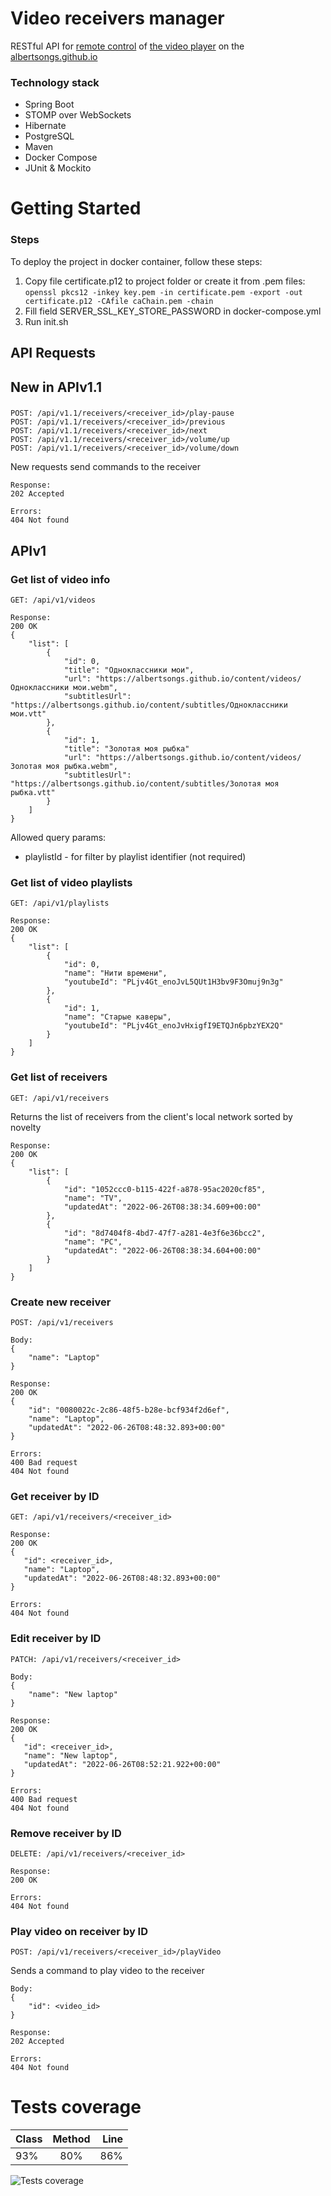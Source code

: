 # Video receivers manager
RESTful API for [remote control](https://albertsongs.github.io/rc)
of [the video player](https://albertsongs.github.io/tv) on the [albertsongs.github.io](https://albertsongs.github.io)

### Technology stack
* Spring Boot
* STOMP over WebSockets
* Hibernate
* PostgreSQL
* Maven
* Docker Compose
* JUnit & Mockito

# Getting Started

### Steps

To deploy the project in docker container, follow these steps:

1. Copy file certificate.p12 to project folder or create it from .pem files:
   `openssl pkcs12 -inkey key.pem -in certificate.pem -export -out certificate.p12 -CAfile caChain.pem -chain`
2. Fill field SERVER_SSL_KEY_STORE_PASSWORD in docker-compose.yml
3. Run init.sh

## API Requests

## New in APIv1.1

###

    POST: /api/v1.1/receivers/<receiver_id>/play-pause
    POST: /api/v1.1/receivers/<receiver_id>/previous
    POST: /api/v1.1/receivers/<receiver_id>/next
    POST: /api/v1.1/receivers/<receiver_id>/volume/up
    POST: /api/v1.1/receivers/<receiver_id>/volume/down

New requests send commands to the receiver

    Response:
    202 Accepted

    Errors:
    404 Not found

## APIv1

### Get list of video info

    GET: /api/v1/videos

    Response:
    200 OK
    {
        "list": [
            {
                "id": 0,
                "title": "Одноклассники мои",
                "url": "https://albertsongs.github.io/content/videos/Одноклассники мои.webm",
                "subtitlesUrl": "https://albertsongs.github.io/content/subtitles/Одноклассники мои.vtt"
            },
            {
                "id": 1,
                "title": "Золотая моя рыбка"
                "url": "https://albertsongs.github.io/content/videos/Золотая моя рыбка.webm",
                "subtitlesUrl": "https://albertsongs.github.io/content/subtitles/Золотая моя рыбка.vtt"
            }
        ]
    }

Allowed query params:

* playlistId - for filter by playlist identifier (not required)

### Get list of video playlists

    GET: /api/v1/playlists
    
    Response: 
    200 OK
    {
        "list": [
            {
                "id": 0,
                "name": "Нити времени",
                "youtubeId": "PLjv4Gt_enoJvL5QUt1H3bv9F3Omuj9n3g"
            },
            {
                "id": 1,
                "name": "Старые каверы",
                "youtubeId": "PLjv4Gt_enoJvHxigfI9ETQJn6pbzYEX2Q"
            }
        ]
    }
### Get list of receivers
    GET: /api/v1/receivers

Returns the list of receivers from the client's local network sorted by novelty

    Response: 
    200 OK
    {
        "list": [
            {
                "id": "1052ccc0-b115-422f-a878-95ac2020cf85",
                "name": "TV",
                "updatedAt": "2022-06-26T08:38:34.609+00:00"
            },
            {
                "id": "8d7404f8-4bd7-47f7-a281-4e3f6e36bcc2",
                "name": "PC",
                "updatedAt": "2022-06-26T08:38:34.604+00:00"
            }
        ]
    }
### Create new receiver
    POST: /api/v1/receivers

    Body:
    {
        "name": "Laptop"
    }

    Response: 
    200 OK
    {
        "id": "0080022c-2c86-48f5-b28e-bcf934f2d6ef",
        "name": "Laptop",
        "updatedAt": "2022-06-26T08:48:32.893+00:00"
    }

    Errors:
    400 Bad request
    404 Not found
### Get receiver by ID
    GET: /api/v1/receivers/<receiver_id>

    Response:
    200 OK
    {
       "id": <receiver_id>,
       "name": "Laptop",
       "updatedAt": "2022-06-26T08:48:32.893+00:00"
    }

    Errors:
    404 Not found
### Edit receiver by ID
    PATCH: /api/v1/receivers/<receiver_id>

    Body:
    {
        "name": "New laptop"
    }

    Response:
    200 OK
    {
       "id": <receiver_id>,
       "name": "New laptop",
       "updatedAt": "2022-06-26T08:52:21.922+00:00"
    }

    Errors:
    400 Bad request
    404 Not found
### Remove receiver by ID
    DELETE: /api/v1/receivers/<receiver_id>

    Response:
    200 OK

    Errors:
    404 Not found
### Play video on receiver by ID
    POST: /api/v1/receivers/<receiver_id>/playVideo

Sends a command to play video to the receiver

    Body:
    {
        "id": <video_id>
    }
   
    Response:
    202 Accepted

    Errors:
    404 Not found

# Tests coverage

| Class | Method | Line |
|-------|:------:|-----:|
| 93%   |  80%   | 86%  |

![Tests coverage](https://raw.githubusercontent.com/albertsongs/VideoReceiversManager/dev/tests_coverage.png)
